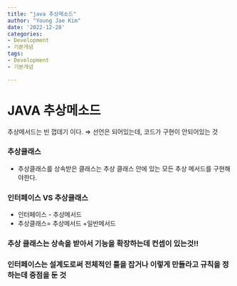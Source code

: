 ```yaml
---
title: "java 추상메소드"
author: "Young Jae Kim"
date: '2022-12-28'
categories: 
- Development
- 기본개념
tags:
- Development
- 기본개념

---
```

# JAVA 추상메소드

추상메서드는 빈 껍데기 이다. ⇒ 선언은 되어있는데, 코드가 구현이 안되어있는 것

### 추상클래스

- 추상클래스를 상속받은 클래스는 추상 클래스 안에 있는 모든 추상 메서드를 구현해야한다.

### 인터페이스 VS 추상클래스

- 인터페이스 - 추상메서드
- 추상클래스= 추상메서드 +일반메서드

### 추상 클래스는 상속을 받아서 기능을 확장하는데 컨셉이 있는것!!

### 인터페이스는 설계도로써 전체적인 틀을 잡거나 이렇게 만들라고 규칙을 정하는데 중점을 둔 것